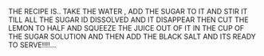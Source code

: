 THE RECIPE IS..
TAKE THE WATER , ADD THE SUGAR TO IT AND STIR IT TILL ALL THE SUGAR ID DISSOLVED AND IT DISAPPEAR
THEN CUT THE LEMON TO HALF AND SQUEEZE THE JUICE OUT OF IT IN THE CUP OF THE SUGAR SOLUTION
AND THEN ADD THE BLACK SALT
AND ITS READY TO SERVE!!!!... 
